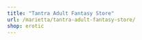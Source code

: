 ```yaml
---
title: "Tantra Adult Fantasy Store"
url: /marietta/tantra-adult-fantasy-store/
shop: erotic
---
```

